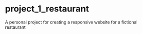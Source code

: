 # project_1_restaurant
A personal project for creating a responsive website for a fictional restaurant
